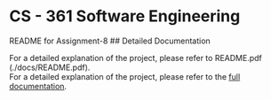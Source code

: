 <h1>CS - 361 Software Engineering</h1>
README for Assignment-8
## Detailed Documentation

For a detailed explanation of the project, please refer to README.pdf (./docs/README.pdf). <br>
For a detailed explanation of the project, please refer to the [full documentation](./docs/README.pdf).
